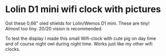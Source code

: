 # Lolin D1 mini wifi clock with pictures

Got these 0,66" oled shields for Lolin/Wemos D1 mini. These are tiny! Almost too tiny. 20/20 vision is recommended.

To test the display I made this small Wifi-clock with cute pig on day time and of course night owl during night time. Works just like my other wifi clocks.
